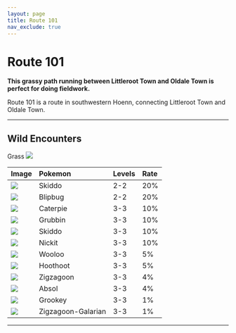 ```yaml
---
layout: page
title: Route 101
nav_exclude: true
---
```

# Route 101

**This grassy path running between Littleroot Town and Oldale Town is perfect for doing fieldwork.**

Route 101 is a route in southwestern Hoenn, connecting Littleroot Town and Oldale Town.

---

## Wild Encounters

Grass <img src=https://archives.bulbagarden.net/media/upload/3/33/RSE_Grass.png>

| Image                                                                                      | Pokemon             | Levels | Rate|
|:-------------------------------------------------------------------------------------------|:--------------------|:-------|:----|
| <img src="https://img.pokemondb.net/sprites/sword-shield/icon/skiddo.png">                 | Skiddo              | 2-2    | 20% |  
| <img src="https://img.pokemondb.net/sprites/sword-shield/icon/blipbug.png">                | Blipbug             | 2-2    | 20% |  
| <img src="https://img.pokemondb.net/sprites/sword-shield/icon/caterpie.png">               | Caterpie            | 3-3    | 10% |  
| <img src="https://img.pokemondb.net/sprites/sword-shield/icon/grubbin.png">                | Grubbin             | 3-3    | 10% |  
| <img src="https://img.pokemondb.net/sprites/sword-shield/icon/skiddo.png">                 | Skiddo              | 3-3    | 10% |  
| <img src="https://img.pokemondb.net/sprites/sword-shield/icon/nickit.png">                 | Nickit              | 3-3    | 10% |  
| <img src="https://img.pokemondb.net/sprites/sword-shield/icon/wooloo.png">                 | Wooloo              | 3-3    | 5%  |  
| <img src="https://img.pokemondb.net/sprites/sword-shield/icon/hoothoot.png">               | Hoothoot            | 3-3    | 5%  |  
| <img src="https://img.pokemondb.net/sprites/sword-shield/icon/zigzagoon.png">              | Zigzagoon           | 3-3    | 4%  |  
| <img src="https://img.pokemondb.net/sprites/sword-shield/icon/absol.png">                  | Absol               | 3-3    | 4%  |  
| <img src="https://img.pokemondb.net/sprites/sword-shield/icon/grookey.png">                | Grookey             | 3-3    | 1%  |
| <img src="https://img.pokemondb.net/sprites/sword-shield/icon/zigzagoon-galarian.png">     | Zigzagoon-Galarian  | 3-3    | 1%  |  

---
